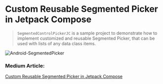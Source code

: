 #  Custom Reusable Segmented Picker in Jetpack Compose

> `SegmentedControlPickerJC` is a sample project to demonstrate how to implement customized and reusable Segmented Picker, that can be used with lists of any data class items.

![Android-SegmentedPicker](https://github.com/marwaniaaj/SegmentedControlPickerJC/assets/10337793/af275e49-9b6e-42be-a36d-1f0a44fa2972)

### Medium Article:
[Custom Reusable Segmented Picker in Jetpack Compose](https://medium.com/@marwa.diab/custom-reusable-segmented-picker-in-jetpack-compose-c3a1ff7ab472)
